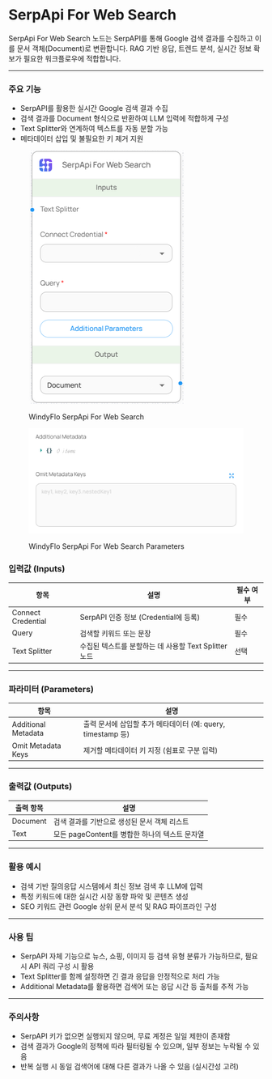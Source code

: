 # SerpApi For Web Search

SerpApi For Web Search 노드는 SerpAPI를 통해 Google 검색 결과를 수집하고 이를 문서 객체(Document)로 변환합니다. RAG 기반 응답, 트렌드 분석, 실시간 정보 확보가 필요한 워크플로우에 적합합니다.

***

### 주요 기능

* SerpAPI를 활용한 실시간 Google 검색 결과 수집
* 검색 결과를 Document 형식으로 반환하여 LLM 입력에 적합하게 구성
* Text Splitter와 연계하여 텍스트를 자동 분할 가능
* 메타데이터 삽입 및 불필요한 키 제거 지원

<figure><img src="../../../.gitbook/assets/image (72).png" alt=""><figcaption><p>WindyFlo SerpApi For Web Search</p></figcaption></figure>

<figure><img src="../../../.gitbook/assets/image (73).png" alt=""><figcaption><p>WindyFlo SerpApi For Web Search Parameters</p></figcaption></figure>

### 입력값 (Inputs)

| 항목                 | 설명                                   | 필수 여부 |
| ------------------ | ------------------------------------ | ----- |
| Connect Credential | SerpAPI 인증 정보 (Credential에 등록)       | 필수    |
| Query              | 검색할 키워드 또는 문장                        | 필수    |
| Text Splitter      | 수집된 텍스트를 분할하는 데 사용할 Text Splitter 노드 | 선택    |

***

### 파라미터 (Parameters)

| 항목                  | 설명                                          |
| ------------------- | ------------------------------------------- |
| Additional Metadata | 출력 문서에 삽입할 추가 메타데이터 (예: query, timestamp 등) |
| Omit Metadata Keys  | 제거할 메타데이터 키 지정 (쉼표로 구분 입력)                  |

***

### 출력값 (Outputs)

| 출력 항목    | 설명                              |
| -------- | ------------------------------- |
| Document | 검색 결과를 기반으로 생성된 문서 객체 리스트       |
| Text     | 모든 pageContent를 병합한 하나의 텍스트 문자열 |

***

### 활용 예시

* 검색 기반 질의응답 시스템에서 최신 정보 검색 후 LLM에 입력
* 특정 키워드에 대한 실시간 시장 동향 파악 및 콘텐츠 생성
* SEO 키워드 관련 Google 상위 문서 분석 및 RAG 파이프라인 구성

***

### 사용 팁

* SerpAPI 자체 기능으로 뉴스, 쇼핑, 이미지 등 검색 유형 분류가 가능하므로, 필요 시 API 쿼리 구성 시 활용
* Text Splitter를 함께 설정하면 긴 결과 응답을 안정적으로 처리 가능
* Additional Metadata를 활용하면 검색어 또는 응답 시간 등 출처를 추적 가능

***

### 주의사항

* SerpAPI 키가 없으면 실행되지 않으며, 무료 계정은 일일 제한이 존재함
* 검색 결과가 Google의 정책에 따라 필터링될 수 있으며, 일부 정보는 누락될 수 있음
* 반복 실행 시 동일 검색어에 대해 다른 결과가 나올 수 있음 (실시간성 고려)
